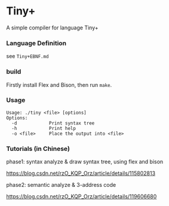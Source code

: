 # Tiny+

A simple compiler for language Tiny+

### Language Definition

see `Tiny+EBNF.md`

### build

Firstly install Flex and Bison, then run `make`.

### Usage

```
Usage: ./tiny <file> [options]
Options:
  -d            Print syntax tree
  -h            Print help
  -o <file>     Place the output into <file>
```

### Tutorials (in Chinese)

phase1: syntax analyze & draw syntax tree, using flex and bison

https://blog.csdn.net/rzO_KQP_Orz/article/details/115802813

phase2: semantic analyze & 3-address code

https://blog.csdn.net/rzO_KQP_Orz/article/details/119606680
